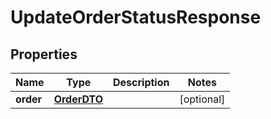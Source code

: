 
# UpdateOrderStatusResponse

## Properties
| Name | Type | Description | Notes |
| ------------ | ------------- | ------------- | ------------- |
| **order** | [**OrderDTO**](OrderDTO.md) |  |  [optional] |




